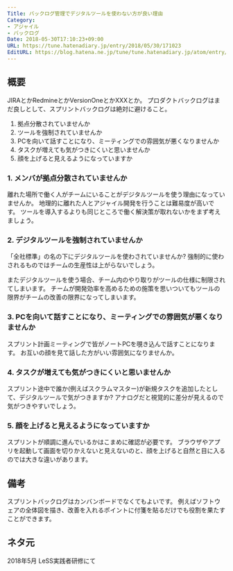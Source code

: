 ```yaml
---
Title: バックログ管理でデジタルツールを使わない方が良い理由
Category:
- アジャイル
- バックログ
Date: 2018-05-30T17:10:23+09:00
URL: https://tune.hatenadiary.jp/entry/2018/05/30/171023
EditURL: https://blog.hatena.ne.jp/tune/tune.hatenadiary.jp/atom/entry/17391345971646294141
---
```


## 概要

JIRAとかRedmineとかVersionOneとかXXXとか。
プロダクトバックログはまだ良しとして、スプリントバックログは絶対に避けること。

1. 拠点分散されていませんか
2. ツールを強制されていませんか
3. PCを向いて話すことになり、ミーティングでの雰囲気が悪くなりませんか
4. タスクが増えても気がつきにくいと思いませんか
5. 顔を上げると見えるようになっていますか

### 1. メンバが拠点分散されていませんか

離れた場所で働く人がチームにいることがデジタルツールを使う理由になっていませんか。
地理的に離れた人とアジャイル開発を行うことは難易度が高いです。
ツールを導入するよりも同じところで働く解決策が取れないかをまず考えましょう。

### 2. デジタルツールを強制されていませんか

「全社標準」の名の下にデジタルツールを使わされていませんか?
強制的に使わされるものではチームの生産性は上がらないでしょう。

またデジタルツールを使う場合、チーム内のやり取りがツールの仕様に制限されてしまいます。
チームが開発効率を高めるための施策を思いついてもツールの限界がチームの改善の限界になってしまいます。

### 3. PCを向いて話すことになり、ミーティングでの雰囲気が悪くなりませんか

スプリント計画ミーティングで皆がノートPCを覗き込んで話すことになります。
お互いの顔を見て話した方がいい雰囲気になりませんか。

### 4. タスクが増えても気がつきにくいと思いませんか

スプリント途中で誰か(例えばスクラムマスター)が新規タスクを追加したとして、デジタルツールで気がつきますか?
アナログだと視覚的に差分が見えるので気がつきやすいでしょう。

### 5. 顔を上げると見えるようになっていますか

スプリントが順調に進んでいるかはこまめに確認が必要です。
ブラウザやアプリを起動して画面を切りかえないと見えないのと、顔を上げると自然と目に入るのでは大きな違いがあります。

## 備考

スプリントバックログはカンバンボードでなくてもよいです。
例えばソフトウェアの全体図を描き、改善を入れるポイントに付箋を貼るだけでも役割を果たすことができます。

## ネタ元

2018年5月 LeSS実践者研修にて
